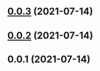 ## [0.0.3](https://github.com/richabharti1/v3-template-temporary/compare/v0.0.2...v0.0.3) (2021-07-14)

## [0.0.2](https://github.com/scriptabytes/v3-extension-react-template/compare/v0.0.1...v0.0.2) (2021-07-14)

## 0.0.1 (2021-07-14)

